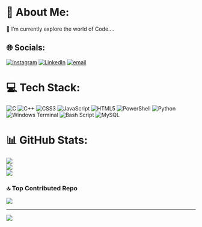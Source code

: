 # 💫 About Me:
🌱 I’m currently explore the world of Code....


## 🌐 Socials:
[![Instagram](https://img.shields.io/badge/Instagram-%23E4405F.svg?logo=Instagram&logoColor=white)](https://instagram.com/mohit_0_1_0) [![LinkedIn](https://img.shields.io/badge/LinkedIn-%230077B5.svg?logo=linkedin&logoColor=white)](https://linkedin.com/) [![email](https://img.shields.io/badge/Email-D14836?logo=gmail&logoColor=white)](mailto:ghsmohit2004@gmail.com) 

# 💻 Tech Stack:
![C](https://img.shields.io/badge/c-%2300599C.svg?style=for-the-badge&logo=c&logoColor=white) ![C++](https://img.shields.io/badge/c++-%2300599C.svg?style=for-the-badge&logo=c%2B%2B&logoColor=white) ![CSS3](https://img.shields.io/badge/css3-%231572B6.svg?style=for-the-badge&logo=css3&logoColor=white) ![JavaScript](https://img.shields.io/badge/javascript-%23323330.svg?style=for-the-badge&logo=javascript&logoColor=%23F7DF1E) ![HTML5](https://img.shields.io/badge/html5-%23E34F26.svg?style=for-the-badge&logo=html5&logoColor=white) ![PowerShell](https://img.shields.io/badge/PowerShell-%235391FE.svg?style=for-the-badge&logo=powershell&logoColor=white) ![Python](https://img.shields.io/badge/python-3670A0?style=for-the-badge&logo=python&logoColor=ffdd54) ![Windows Terminal](https://img.shields.io/badge/Windows%20Terminal-%234D4D4D.svg?style=for-the-badge&logo=windows-terminal&logoColor=white) ![Bash Script](https://img.shields.io/badge/bash_script-%23121011.svg?style=for-the-badge&logo=gnu-bash&logoColor=white) ![MySQL](https://img.shields.io/badge/mysql-4479A1.svg?style=for-the-badge&logo=mysql&logoColor=white)
# 📊 GitHub Stats:
![](https://github-readme-stats.vercel.app/api?username=ByteBandit-100&theme=dark&hide_border=false&include_all_commits=false&count_private=false)<br/>
![](https://nirzak-streak-stats.vercel.app/?user=ByteBandit-100&theme=dark&hide_border=false)<br/>
![](https://github-readme-stats.vercel.app/api/top-langs/?username=ByteBandit-100&theme=dark&hide_border=false&include_all_commits=false&count_private=false&layout=compact)

### 🔝 Top Contributed Repo
![](https://github-contributor-stats.vercel.app/api?username=ByteBandit-100&limit=5&theme=dark&combine_all_yearly_contributions=true)

---
[![](https://visitcount.itsvg.in/api?id=ByteBandit-100&icon=0&color=0)](https://visitcount.itsvg.in)

<!-- Proudly created with GPRM ( https://gprm.itsvg.in ) -->
